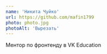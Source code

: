 ```yaml
---
name: 'Никита Чуйко'
url: https://github.com/mafin1799
photo: photo.jpg
photoAlt: 'Вырезать'
---
```


Ментор по фронтенду в VK Education
